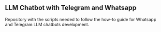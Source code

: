 ## LLM Chatbot with Telegram and Whatsapp

Repository with the scripts needed to follow the how-to guide for Whatsapp and Telegram LLM chatbots development.